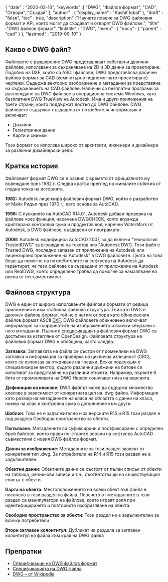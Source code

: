 {
  "date" : "2020-03-16",
  "keywords" :[ "DWG", "Файлов формат", "CAD", "Отвори", "Създай" ],
  "author" : {
    "display_name" : "Kashif Iqbal"
},
  "draft" : "false",
  "toc" : true,
  "description" :"Научете повече за DWG файловия формат и API, които могат да създават и отварят DWG файлове.",
  "title" :"DWG файлов формат",
  "linktitle" : "DWG",
  "menu" : {
    "docs" : {
      "parent" : "cad"
}
},
  "lastmod" : "2019-09-10"
}

## Какво е DWG файл?

Файловете с разширение DWG представляват собствени двоични файлове, използвани за съхраняване на 2D и 3D данни за проектиране. Подобно на DXF, които са ASCII файлове, DWG представлява двоичен файлов формат за CAD (компютърно подпомогнато проектиране) чертежи. Съдържа векторно изображение и метаданни за представяне на съдържанието на CAD файлове. Налични са безплатни програми за разглеждане на DWG файлове в операционна система Windows, като безплатния DWG TrueView на Autodesk. Има и други приложения на трети страни, които поддържат достъп до DWG файлове. DWG файловете съдържат създадена от потребителя информация и включват:

* Дизайни
* Геометрични данни
* Карти и снимки

Този формат се използва широко от архитекти, инженери и дизайнери за различни дизайнерски цели.

## Кратка история ##

Файловият формат DWG се е развил с времето от официалното му въвеждане през 1982 г. Следва кратък преглед на миналите събития от гледна точка на историята.

**1982:** Autodesk лицензира файловия формат DWG, който е разработен от Майк Ридъл през 1970 г., като основа за AutoCAD.

**1998:** С пускането на AutoCAD R14.01, Autodesk добави проверка на файлове чрез функция, наречена DWGCHECK, която вгражда криптирана контролна сума и продуктов код, наречен WaterMark от Autodesk, в DWG файлове, създадени от програмата.

**2006:** Autodesk модифицира AutoCAD 2007, за да включи "технология TrustedDWG" за вграждане на текстов низ "Autodesk DWG. Този файл е Trusted DWG, последно запазен от приложение на Autodesk или лицензирано приложение на Autodesk" в DWG файловете. Целта на това беше да помогне на потребителите на софтуера на Autodesk да гарантират, че тези файлове са създадени от приложение на Autodesk или RealDWG, което определено трябва да помогне за намаляване на риска от несъвместимост.

## Файлова структура ##

DWG е един от широко използваните файлови формати от редица приложения и има стабилна файлова структура. Тъй като DWG е двоичен файлов формат, той не е четим от хора като обикновения файлов формат ASCII [DXF](/bg/cad/dxf/). DWG файловете обикновено включват информация за координатите на изображението и всички свързани с него метаданни. Пълните [спецификации](https://www.opendesign.com/files/guestdownloads/OpenDesign_Specification_for_.dwg_files.pdf) на файловия формат DWG са достъпни за изтегляне от OpenDesign. Файловата структура на файловия формат DWG е обобщена, както следва.

**Заглавка**: Заглавката на файла се състои от променливи на DWG заглавка и информация за проверка на циклична излишност (CRC), която се използва за откриване на грешки. Всяка подсекция е специализиран вектор, където различни дължини на битове се използват за представяне на различни етикети. Например, първите 6 бита от променливата на DWG Header означават низа на версията.

**Дефиниции на класове:** DWG файлът може да съдържа множество класове в зависимост от конкретната цел на .dwg файла. Информация като размер на метаданните на класа на областта с данни на класа, номер на клас и контролна сума в допълнение към други.

**Шаблон**: Това не е задължително и за версиите R15 и R15 този раздел е под раздела Свободно пространство за обекти.

**Попълване**: Метаданните са суфиксирани и постфиксирани с определен брой байтове, което прави по-старите версии на софтуера AutoCAD съвместими с новия DWG файлов формат.

**Данни за изображение**: Метаданните за този раздел зависят от конкретния тип .dwg. За потребители на R14 и R15 този раздел не е задължителен.

**Обектни данни**: Обектните данни се състоят от пълен списък от обекти на таблица, речникови записи и т.н., съответстващи на съществуващия списък с обекти.

**Карта на обекта**: Местоположението на всеки обект във файла е посочено в този раздел на файла. Повечето от метаданните в този раздел са манипулатори на файлове, които играят роля при идентифицирането и повторното изобразяване на обекта.

**Свободно пространство за обекти**: Този раздел не е задължителен за всички потребители

**Втори заглавен колонтитул**: Дубликат на раздела за заглавен колонтитул на файла към края на DWG файла

## Препратки ##

* [Спецификации на DWG файлов формат](https://www.opendesign.com/files/guestdownloads/OpenDesign_Specification_for_.dwg_files.pdf)
* [Спецификацията на DWG файла](https://www.scan2cad.com/blog/dwg/file-spec/)
* [DWG – от Wikipedia](https://en.wikipedia.org/wiki/.dwg)

